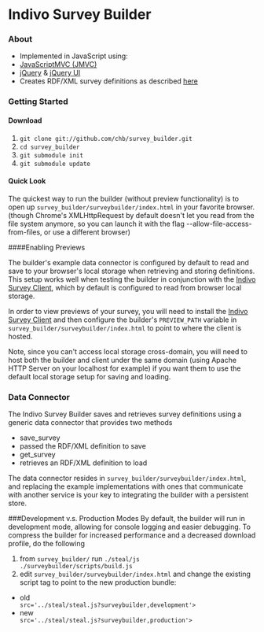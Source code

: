 # Indivo Survey Builder

### About
* Implemented in JavaScript using:
 * [JavaScriptMVC (JMVC)](http://javascriptmvc.com/) 
  * [jQuery](http://jquery.com/) & [jQuery UI](http://jqueryui.com/)
* Creates RDF/XML survey definitions as described [here](http://wiki.chip.org/indivo/index.php/Survey_RDF_Model)

### Getting Started
#### Download
1. <code>git clone git://github.com/chb/survey_builder.git</code>
2. <code>cd survey_builder</code>
3. <code>git submodule init</code>
4. <code>git submodule update</code>

#### Quick Look
The quickest way to run the builder (without preview functionality) is to open up <code>survey_builder/surveybuilder/index.html</code> in your favorite browser.  (though Chrome's XMLHttpRequest by default doesn't let you read from the file system anymore, so you can launch it with the flag  --allow-file-access-from-files, or use a different browser)

####Enabling Previews

The builder's example data connector is configured by default to read and save to your browser's local storage when retrieving and storing definitions.  This setup works well when testing the builder in conjunction with the [Indivo Survey Client](https://github.com/chb/survey_client), which by default is configured to read from browser local storage.

In order to view previews of your survey, you will need to install the [Indivo Survey Client](https://github.com/chb/survey_client) and then configure the builder's <code>PREVIEW_PATH</code> variable in <code>survey_builder/surveybuilder/index.html</code> to point to where the client is hosted.

Note, since you can't access local storage cross-domain, you will need to host both the builder and client under the same domain (using Apache HTTP Server on your localhost for example) if you want them to use the default local storage setup for saving and loading.

### Data Connector
The Indivo Survey Builder saves and retrieves survey definitions using a generic data connector that provides two methods

* save_survey
 * passed the RDF/XML definition to save 
* get_survey
 * retrieves an RDF/XML definition to load

The data connector resides in <code>survey_builder/surveybuilder/index.html</code>, and  replacing the example implementations with ones that communicate with another service is your key to integrating the builder with a persistent store. 

###Development v.s. Production Modes
By default, the builder will run in development mode, allowing for console logging and easier debugging.  To compress the builder for increased performance and a decreased download profile, do the following

1. from <code>survey_builder/</code> run <code>./steal/js ./surveybuilder/scripts/build.js</code>
2. edit <code>survey_builder/surveybuilder/index.html</code> and change the existing script tag to point to the new production bundle: 
 * old <code> src='../steal/steal.js?surveybuilder,development'></code>
 * new <code> src='../steal/steal.js?surveybuilder,production'></code>

